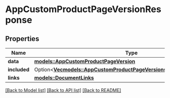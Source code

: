 # AppCustomProductPageVersionResponse

## Properties

Name | Type | Description | Notes
------------ | ------------- | ------------- | -------------
**data** | [**models::AppCustomProductPageVersion**](AppCustomProductPageVersion.md) |  | 
**included** | Option<[**Vec<models::AppCustomProductPageVersionsResponseIncludedInner>**](AppCustomProductPageVersionsResponse_included_inner.md)> |  | [optional]
**links** | [**models::DocumentLinks**](DocumentLinks.md) |  | 

[[Back to Model list]](../README.md#documentation-for-models) [[Back to API list]](../README.md#documentation-for-api-endpoints) [[Back to README]](../README.md)


